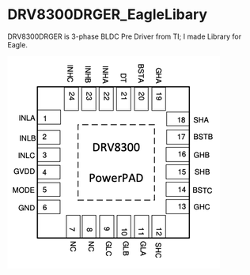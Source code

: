 # DRV8300DRGER_EagleLibary
DRV8300DRGER is 3-phase BLDC Pre Driver from TI; I made Library for Eagle.


<img src="./image.png" alt="DRV8300DRGER" title="IC image">
